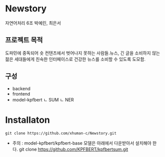 # Newstory
자연어처리 6조 박예린, 최은서

## 프로젝트 목적
도파민에 중독되어 숏 컨텐츠에서 벗어나지 못하는 사람들.뉴스, 긴 글을 소비하지 않는 젊은 세대들에게 친숙한 인터페이스로 건강한 뉴스를 소비할 수 있도록 도모함.

## 구성 
- backend 
- frontend
- model-kpfbert
    ㄴ SUM
    ㄴ NER 

# Installaton
    git clone https://github.com/xhuman-c/Newstory.git
* 주의 : model-kpfbert/kpfbert-base 모델은 아래에서 다운받아서 설치해야 한다.
    git clone https://github.com/KPFBERT/kpfbertsum.git
